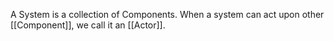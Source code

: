 A System is a collection of Components. When a system can act upon other [[Component]], we call it an [[Actor]].
